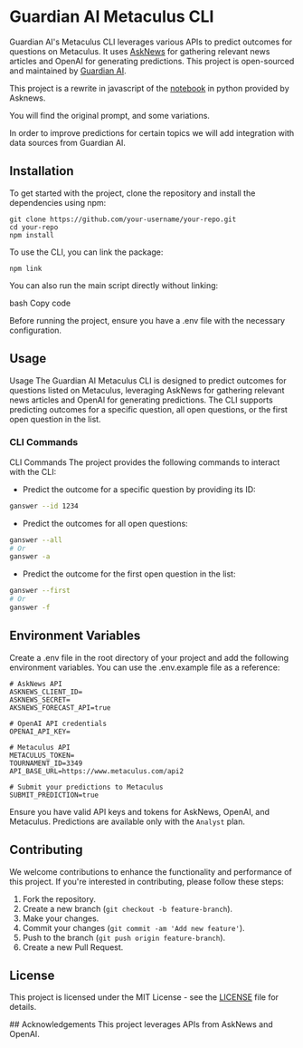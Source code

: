 # Guardian AI Metaculus CLI
Guardian AI's Metaculus CLI leverages various APIs to predict outcomes for questions on Metaculus. It uses [AskNews](https://asknews.app/) for gathering relevant news articles and OpenAI for generating predictions. This project is open-sourced and maintained by [Guardian AI](https://guardianai.io).

This project is a rewrite in javascript of the [notebook](https://colab.research.google.com/drive/1tc383HraMZOiyfKFF1EXAtlTYbsuv3Q5?usp=sharing) in python provided by Asknews.

You will find the original prompt, and some variations.

In order to improve predictions for certain topics we will add integration with data sources from Guardian AI. 

## Installation
To get started with the project, clone the repository and install the dependencies using npm:

```
git clone https://github.com/your-username/your-repo.git
cd your-repo
npm install
```

To use the CLI, you can link the package:

```
npm link
```

You can also run the main script directly without linking:

bash
Copy code


Before running the project, ensure you have a .env file with the necessary configuration.

## Usage
Usage
The Guardian AI Metaculus CLI is designed to predict outcomes for questions listed on Metaculus, leveraging AskNews for gathering relevant news articles and OpenAI for generating predictions. The CLI supports predicting outcomes for a specific question, all open questions, or the first open question in the list.

### CLI Commands
CLI Commands
The project provides the following commands to interact with the CLI:


* Predict the outcome for a specific question by providing its ID:

```bash
ganswer --id 1234
```

* Predict the outcomes for all open questions:

```bash
ganswer --all
# Or
ganswer -a
```

* Predict the outcome for the first open question in the list:

```bash
ganswer --first
# Or
ganswer -f
```

## Environment Variables
Create a .env file in the root directory of your project and add the following environment variables. You can use the .env.example file as a reference:

```
# AskNews API
ASKNEWS_CLIENT_ID=
ASKNEWS_SECRET=
AKSNEWS_FORECAST_API=true

# OpenAI API credentials 
OPENAI_API_KEY=

# Metaculus API
METACULUS_TOKEN=
TOURNAMENT_ID=3349
API_BASE_URL=https://www.metaculus.com/api2

# Submit your predictions to Metaculus
SUBMIT_PREDICTION=true
```

Ensure you have valid API keys and tokens for AskNews, OpenAI, and Metaculus. Predictions are available only with the `Analyst` plan.

## Contributing
We welcome contributions to enhance the functionality and performance of this project. If you're interested in contributing, please follow these steps:

1. Fork the repository.
2. Create a new branch (`git checkout -b feature-branch`).
3. Make your changes.
4. Commit your changes (`git commit -am 'Add new feature'`).
5. Push to the branch (`git push origin feature-branch`).
6. Create a new Pull Request.

## License
This project is licensed under the MIT License - see the [LICENSE](./LICENSE.md) file for details.

## Acknowledgements
This project leverages APIs from AskNews and OpenAI.

